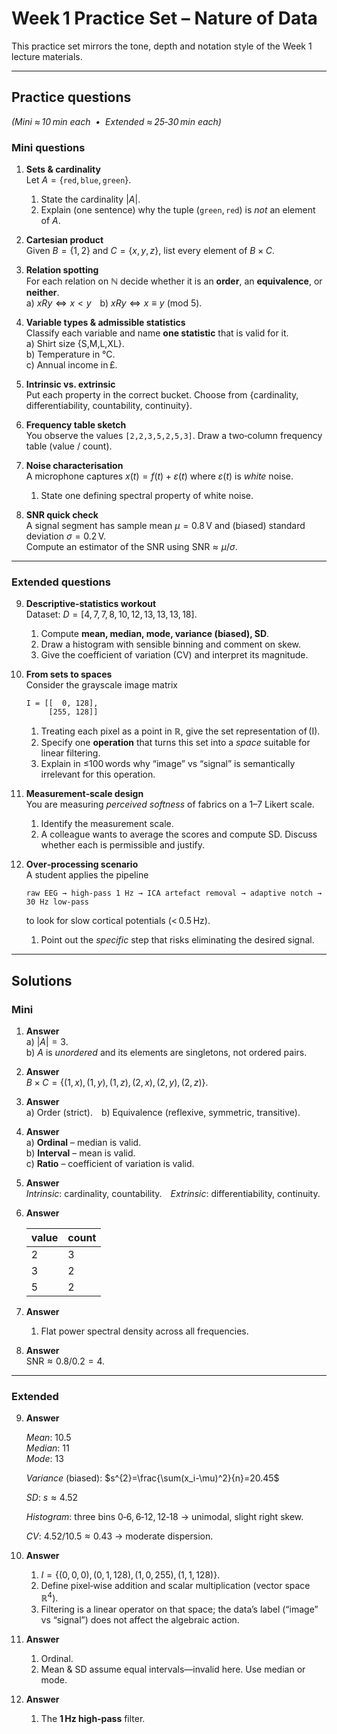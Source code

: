 # Week 1 Practice Set – Nature of Data

This practice set mirrors the tone, depth and notation style of the Week 1 lecture materials.

---

## Practice questions  
*(Mini ≈ 10 min each  •  Extended ≈ 25‑30 min each)*

### Mini questions  

1. **Sets & cardinality**  
   Let $A=\{\texttt{red},\texttt{blue},\texttt{green}\}$.  
   1. State the cardinality $|A|$.  
   2. Explain (one sentence) why the tuple $(\texttt{green},\texttt{red})$ is *not* an element of $A$.  

2. **Cartesian product**  
   Given $B=\{1,2\}$ and $C=\{x,y,z\}$, list every element of $B \times C$.

3. **Relation spotting**  
   For each relation on $\mathbb N$ decide whether it is an **order**, an **equivalence**, or **neither**.  
   a) $xRy \iff x<y$ b) $xRy \iff x \equiv y~(\text{mod }5)$.

4. **Variable types & admissible statistics**  
   Classify each variable and name **one statistic** that is valid for it.  
   a) Shirt size \{S,M,L,XL\}.  
   b) Temperature in °C.  
   c) Annual income in £.  

5. **Intrinsic vs. extrinsic**  
   Put each property in the correct bucket. Choose from {cardinality, differentiability, countability, continuity}.  

6. **Frequency table sketch**  
   You observe the values `[2,2,3,5,2,5,3]`. Draw a two‑column frequency table (value / count).

7. **Noise characterisation**  
   A microphone captures $x(t)=f(t)+\varepsilon(t)$ where $\varepsilon(t)$ is *white* noise.  
   1. State one defining spectral property of white noise.  

8. **SNR quick check**  
   A signal segment has sample mean $\mu=0.8\,\text{V}$ and (biased) standard deviation $\sigma=0.2\,\text{V}$.  
   Compute an estimator of the SNR using $\mathrm{SNR}\approx \mu/\sigma$.

---

### Extended questions  

9. **Descriptive‑statistics workout**  
   Dataset: $D=[4,7,7,8,10,12,13,13,13,18]$.  
   1. Compute **mean, median, mode, variance (biased), SD**.  
   2. Draw a histogram with sensible binning and comment on skew.  
   3. Give the coefficient of variation (CV) and interpret its magnitude.  

10. **From sets to spaces**  
    Consider the grayscale image matrix  

    ```text
    I = [[  0, 128],
         [255, 128]]
    ```  

    1. Treating each pixel as a point in $\mathbb R$, give the set representation of \(I\).  
    2. Specify one **operation** that turns this set into a *space* suitable for linear filtering.  
    3. Explain in ≤100 words why “image” vs “signal” is semantically irrelevant for this operation.

11. **Measurement‑scale design**  
    You are measuring *perceived softness* of fabrics on a 1–7 Likert scale.  
    1. Identify the measurement scale.  
    2. A colleague wants to average the scores and compute SD. Discuss whether each is permissible and justify.  

12. **Over‑processing scenario**  
    A student applies the pipeline  

    ```
    raw EEG → high‑pass 1 Hz → ICA artefact removal → adaptive notch → 30 Hz low‑pass
    ```  

    to look for slow cortical potentials (< 0.5 Hz).  
    1. Point out the *specific* step that risks eliminating the desired signal.  

---

## Solutions  

### Mini  

1. **Answer**  
   a) $|A| = 3$.  
   b) $A$ is *unordered* and its elements are singletons, not ordered pairs.

2. **Answer**  
   $B\times C = \{(1,x),(1,y),(1,z),(2,x),(2,y),(2,z)\}$.

3. **Answer**  
   a) Order (strict). b) Equivalence (reflexive, symmetric, transitive).

4. **Answer**  
   a) **Ordinal** – median is valid.  
   b) **Interval** – mean is valid.  
   c) **Ratio** – coefficient of variation is valid.

5. **Answer**  
   *Intrinsic*: cardinality, countability. *Extrinsic*: differentiability, continuity.

6. **Answer**

    | value | count |
    |-------|-------|
    | 2     | 3     |
    | 3     | 2     |
    | 5     | 2     |

7. **Answer**  
   1) Flat power spectral density across all frequencies.  

8. **Answer**  
   $\text{SNR} \approx 0.8 / 0.2 = 4$.

---

### Extended  

9. **Answer**

   *Mean*: 10.5  
   *Median*: 11  
   *Mode*: 13  

   *Variance* (biased): $s^{2}=\frac{\sum(x_i-\mu)^2}{n}=20.45$

   *SD*: $s \approx 4.52$  

   *Histogram*: three bins 0‑6, 6‑12, 12‑18 → unimodal, slight right skew.  

   *CV*: $4.52/10.5 \approx 0.43$ → moderate dispersion.

10. **Answer**

      1. $I=\{(0,0,0),(0,1,128),(1,0,255),(1,1,128)\}$.  
      2. Define pixel‑wise addition and scalar multiplication (vector space $\mathbb R^{4}$).  
      3. Filtering is a linear operator on that space; the data’s label (“image” vs “signal”) does not affect the algebraic action.

11. **Answer**

      1. Ordinal.  
      2. Mean & SD assume equal intervals—invalid here. Use median or mode.

12. **Answer**

      1. The **1 Hz high‑pass** filter.  
